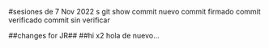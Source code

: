 #sesiones de 7 Nov 2022
s
git show
commit nuevo
commit firmado
commit verificado
commit sin verificar

##changes for JR##
##hi x2
hola de nuevo...